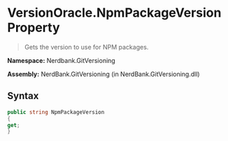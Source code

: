 # VersionOracle.NpmPackageVersion Property
> Gets the version to use for NPM packages.

**Namespace:** Nerdbank.GitVersioning

**Assembly:** NerdBank.GitVersioning (in NerdBank.GitVersioning.dll)
## Syntax
~~~~csharp
public string NpmPackageVersion
{
get;
}
~~~~
